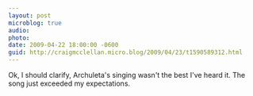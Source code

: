 ```yaml
---
layout: post
microblog: true
audio: 
photo: 
date: 2009-04-22 18:00:00 -0600
guid: http://craigmcclellan.micro.blog/2009/04/23/t1590589312.html
---
```

Ok, I should clarify, Archuleta's singing wasn't the best I've heard it.  The song just exceeded my expectations.
